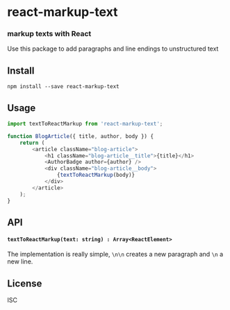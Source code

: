 # react-markup-text
### markup texts with React

Use this package to add paragraphs and line endings to unstructured text

## Install
```
npm install --save react-markup-text
```

## Usage
```js
import textToReactMarkup from 'react-markup-text';

function BlogArticle({ title, author, body }) {
	return (
		<article className="blog-article">
			<h1 className="blog-article__title">{title}</h1>
			<AuthorBadge author={author} />
			<div className="blog-article__body">
				{textToReactMarkup(body)}
			</div>
		</article>
	);
}
```

## API

#### `textToReactMarkup(text: string) : Array<ReactElement>`

The implementation is really simple, `\n\n` creates a new paragraph and `\n` a new line.

## License
ISC

